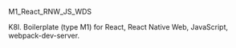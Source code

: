 M1_React_RNW_JS_WDS

K8I.
Boilerplate (type M1) for React, React Native Web, JavaScript, webpack-dev-server.
